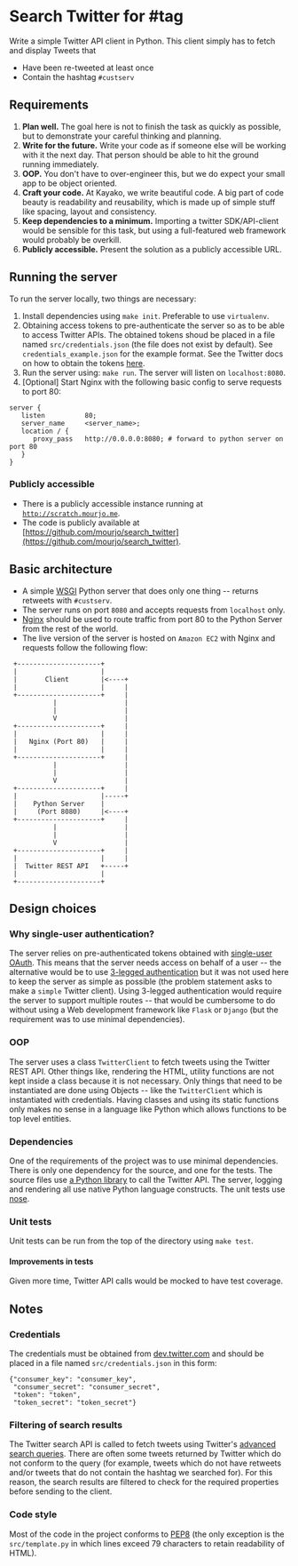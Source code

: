 # Search Twitter for #tag

Write a simple Twitter API client in Python. This client simply has to
fetch and display Tweets that
* Have been re-tweeted at least once
* Contain the hashtag `#custserv`


## Requirements
1. **Plan well.** The goal here is not to finish the task as quickly
   as possible, but to demonstrate your careful thinking and planning.
2. **Write for the future.** Write your code as if someone else will
   be working with it the next day. That person should be able to hit
   the ground running immediately.
3. **OOP.** You don't have to over-engineer this, but we do expect
   your small app to be object oriented.
4. **Craft your code.** At Kayako, we write beautiful code. A big part
   of code beauty is readability and reusability, which is made up of
   simple stuff like spacing, layout and consistency.
5. **Keep dependencies to a minimum.** Importing a twitter
   SDK/API-client would be sensible for this task, but using a
   full-featured web framework would probably be overkill.
6. **Publicly accessible.** Present the solution as a publicly
   accessible URL.



## Running the server
To run the server locally, two things are necessary:

1. Install dependencies using `make init`. Preferable to use `virtualenv`.
2. Obtaining access tokens to pre-authenticate the server so as to be
   able to access Twitter APIs. The obtained tokens shoud be placed in
   a file named `src/credentials.json` (the file does not exist by
   default). See `credentials_example.json` for the example
   format. See the Twitter docs on how to obtain the tokens
   [here](https://dev.twitter.com/oauth/overview/application-owner-access-tokens).
3. Run the server using: `make run`. The server will listen
   on `localhost:8080`.
4. [Optional] Start Nginx with the following basic config to serve
requests to port 80:
```
server {
   listen          80;
   server_name     <server_name>;
   location / {
      proxy_pass   http://0.0.0.0:8080; # forward to python server on port 80
   }
}
```

### Publicly accessible
* There is a publicly accessible instance running at
  [`http://scratch.mourjo.me`](http://scratch.mourjo.me).
* The code is publicly available at
  [https://github.com/mourjo/search_twitter](https://github.com/mourjo/search_twitter).




## Basic architecture
* A simple
  [WSGI](https://en.wikipedia.org/wiki/Web_Server_Gateway_Interface)
  Python server that does only one thing -- returns retweets with
  `#custserv`.
* The server runs on port `8080` and accepts requests from `localhost`
  only.
* [Nginx](https://www.nginx.com/resources/wiki/) should be used to
  route traffic from port 80 to the Python Server from the rest of the
  world.
* The live version of the server is hosted on `Amazon EC2` with Nginx
  and requests follow the following flow:

```
 +---------------------+
 |                     |
 |       Client        |<----+
 |                     |     |
 +---------------------+     |
           |                 |
           |                 |
           V                 |
 +---------------------+     |
 |                     |     |
 |   Nginx (Port 80)   |     |
 |                     |     |
 +---------------------+     |
           |                 |
           |                 |
           V                 |
 +---------------------+     |
 |                     |-----+
 |    Python Server    |
 |     (Port 8080)     |<----+
 +---------------------+     |
           |                 |
           |                 |
           V                 |
 +---------------------+     |
 |                     |     |
 |  Twitter REST API   +-----+
 |                     |
 +---------------------+
```


## Design choices

### Why single-user authentication?
The server relies on pre-authenticated tokens obtained with
[single-user OAuth](https://dev.twitter.com/oauth/overview/single-user). This
means that the server needs access on behalf of a user -- the
alternative would be to use
[3-legged authentication](https://dev.twitter.com/oauth/3-legged) but
it was not used here to keep the server as simple as possible (the
problem statement asks to make a `simple` Twitter client). Using
3-legged authentication would require the server to support multiple
routes -- that would be cumbersome to do without using a Web
development framework like `Flask` or `Django` (but the requirement
was to use minimal dependencies).

### OOP
The server uses a class `TwitterClient` to fetch tweets using the
Twitter REST API. Other things like, rendering the HTML, utility
functions are not kept inside a class because it is not
necessary. Only things that need to be instantiated are done using
Objects -- like the `TwitterClient` which is instantiated with
credentials. Having classes and using its static functions only makes
no sense in a language like Python which allows functions to be top
level entities.

### Dependencies
One of the requirements of the project was to use minimal
dependencies. There is only one dependency for the source, and one for
the tests.  The source files use
[a Python library](https://pypi.python.org/pypi/twitter) to call the
Twitter API. The server, logging and rendering all use native Python
language constructs. The unit tests use
[nose](http://nose.readthedocs.io/en/latest/).


### Unit tests
Unit tests can be run from the top of the directory using `make test`.

#### Improvements in tests
Given more time, Twitter API calls would be mocked to have test coverage.



## Notes

### Credentials
The credentials must be obtained from
[dev.twitter.com](https://dev.twitter.com) and should be placed in a
file named `src/credentials.json` in this form:
```
{"consumer_key": "consumer_key",
 "consumer_secret": "consumer_secret",
 "token": "token",
 "token_secret": "token_secret"}
```

### Filtering of search results
The Twitter search API is called to fetch tweets using Twitter's
[advanced search queries](http://www.labnol.org/internet/twitter-search-tricks/13693/). There
are often some tweets returned by Twitter which do not conform to the
query (for example, tweets which do not have retweets and/or tweets
that do not contain the hashtag we searched for). For this reason, the
search results are filtered to check for the required properties
before sending to the client.

### Code style
Most of the code in the project conforms to
[PEP8](https://www.python.org/dev/peps/pep-0008/) (the only exception
is the `src/template.py` in which lines exceed 79 characters to retain
readability of HTML).
